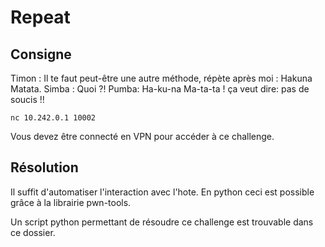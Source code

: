 # Repeat

## Consigne

Timon : Il te faut peut-être une autre méthode, répète après moi : Hakuna Matata. Simba : Quoi ?! Pumba: Ha-ku-na Ma-ta-ta ! ça veut dire: pas de soucis !!

    nc 10.242.0.1 10002

Vous devez être connecté en VPN pour accéder à ce challenge.

## Résolution

Il suffit d'automatiser l'interaction avec l'hote. En python ceci est possible grâce à la librairie pwn-tools.

Un script python permettant de résoudre ce challenge est trouvable dans ce dossier.
